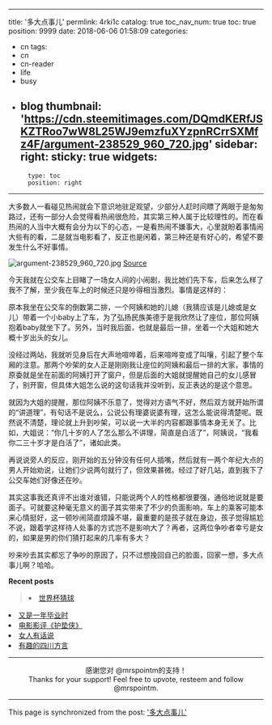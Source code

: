 
---
title: '多大点事儿'
permlink: 4rki1c
catalog: true
toc_nav_num: true
toc: true
position: 9999
date: 2018-06-06 01:58:09
categories:
- cn
tags:
- cn
- cn-reader
- life
- busy
- blog
thumbnail: 'https://cdn.steemitimages.com/DQmdKERfJSKZTRoo7wW8L25WJ9emzfuXYzpnRCrrSXMfz4F/argument-238529_960_720.jpg'
sidebar:
    right:
        sticky: true
widgets:
    -
        type: toc
        position: right
---


大多数人一看碰见热闹就会下意识地驻足观望，少部分人赶时间瞟了两眼于是匆匆路过，还有一部分人会觉得看热闹很危险，其实第三种人属于比较理性的。而在看热闹的人当中大概有会分为以下的心态，一是看热闹不嫌事大，心里就盼着事情闹大些有的看，二是就当电影看了，反正也是闲着，第三种还是有好心的，希望不要发生什么不好事情。

![argument-238529_960_720.jpg](https://cdn.steemitimages.com/DQmdKERfJSKZTRoo7wW8L25WJ9emzfuXYzpnRCrrSXMfz4F/argument-238529_960_720.jpg)
<a href="https://pixabay.com/zh/%E5%8F%82%E6%95%B0-%E5%86%B2%E7%AA%81-%E4%BA%89%E8%AE%AE-%E8%A7%A3%E5%86%B3%E4%BA%89%E7%AB%AF-%E4%BA%89%E7%94%A8-%E6%AF%94%E8%B5%9B-%E6%8B%B3%E5%87%BB-%E6%96%97%E4%BA%89-%E7%BA%B7%E4%BA%89-238529/">Source</a>

今天我就在公交车上目睹了一场女人间的小闹剧，我比她们先下车，后来怎么样了我不了解，至少我在车上的时候还只是吵得相当激烈。事情是这样的：

原本我坐在公交车的倒数第二排，一个阿姨和她的儿媳（我猜应该是儿媳或是女儿）带着一个小baby上了车，为了弘扬民族美德于是我欣然让了座位，那位阿姨抱着baby就坐下了。另外，当时我后面，也就是最后一排，坐着一个大姐和她大概十岁出头的女儿。

没经过两站，我就听见身后在大声地喧哗着，后来喧哗变成了叫嚷，引起了整个车厢的注意。那两个吵架的女人正是刚刚我让座位的阿姨和最后一排的大家，事情的原委就是坐在前面的阿姨打开了窗户，但是后面的大姐就提醒她自己的女儿感冒了，别开窗，但具体大姐怎么说的这句话我并没听到，反正表达的是这个意思。

就因为大姐的提醒，那位阿姨不乐意了，觉得对方语气不好，然后双方就开始所谓的“讲道理”，有句话不是说么，公说公有理婆说婆有理，这怎么能说得清楚呢。既然说不清楚，理论就上升到吵架，可以说一大半的内容都跟事情本身无关了。比如，大姐说：“你几十岁的人了怎么那么不讲理，简直是白活了”，阿姨说，“我看你二三十岁才是白活了”，诸如此类。

再说说旁人的反应，刚开始的五分钟没有任何人插嘴，然后就有一两个年纪大点的男人开始劝说，让她们少说两句就行了，但效果甚微。经过了好几站，直到我下了公交车她们好像还在吵。

其实这事我还真评不出谁对谁错，只能说两个人的性格都很要强，通俗地说就是要面子。可就要这种毫无意义的面子其实带来了不少的负面影响，车上的乘客可能本来心情挺好，这一顿吵闹简直烦躁不堪，最重要的是孩子就在身边，孩子觉得尴尬不说，跟着学这样待人处事的方式岂不是影响大了？再者，这两位争吵者幸亏是女的，如果是男的你们猜打起来的几率有多大？

吵来吵去其实都忘了争吵的原因了，只不过想挽回自己的脸面，回家一想，多大点事儿啊？哈哈。

<b>Recent posts</b>
><li><a href="https://steemit.com/blocktradesworldcup/@mrspointm/the-blocktrades-world-cup-contest-or-2-000-sbd-in-prizes-or-mrspointm-s-picks">世界杯猜球</a></li>
<li><a href="https://steemit.com/cn/@mrspointm/6mwuxb">又是一年毕业时</a></li>
<li><a href="https://steemit.com/cn/@mrspointm/47dwkq">电影影评《护垫侠》</a></li>
<li><a href="https://steemit.com/cn/@mrspointm/77qrwx">女人有话说</a></li>
<li><a href="https://steemit.com/cn/@mrspointm/4tsfki">有趣的四川方言</a></li>


****
<center>感谢您对 @mrspointm的支持！</center>
<center>Thanks for your support! Feel free to upvote, resteem and follow @mrspointm.</center>

- - -

This page is synchronized from the post: ['多大点事儿'](https://steemit.com/@mrspointm/4rki1c)
